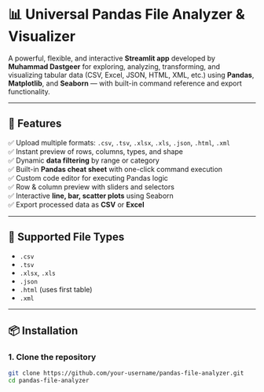 # 📊 Universal Pandas File Analyzer & Visualizer

A powerful, flexible, and interactive **Streamlit app** developed by **Muhammad Dastgeer** for exploring, analyzing, transforming, and visualizing tabular data (CSV, Excel, JSON, HTML, XML, etc.) using **Pandas**, **Matplotlib**, and **Seaborn** — with built-in command reference and export functionality.

---

## 🚀 Features

✅ Upload multiple formats: `.csv`, `.tsv`, `.xlsx`, `.xls`, `.json`, `.html`, `.xml`  
✅ Instant preview of rows, columns, types, and shape  
✅ Dynamic **data filtering** by range or category  
✅ Built-in **Pandas cheat sheet** with one-click command execution  
✅ Custom code editor for executing Pandas logic  
✅ Row & column preview with sliders and selectors  
✅ Interactive **line, bar, scatter plots** using Seaborn  
✅ Export processed data as **CSV** or **Excel**

---

## 📂 Supported File Types

- `.csv`
- `.tsv`
- `.xlsx`, `.xls`
- `.json`
- `.html` (uses first table)
- `.xml`

---

## 📦 Installation

### 1. Clone the repository

```bash
git clone https://github.com/your-username/pandas-file-analyzer.git
cd pandas-file-analyzer

 
 
